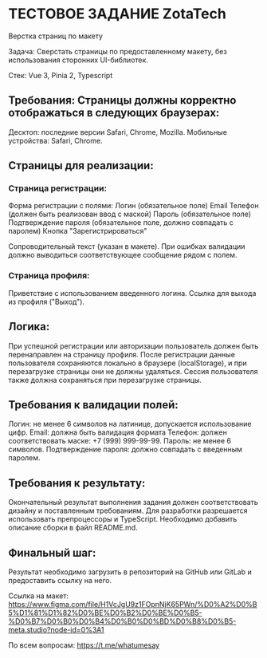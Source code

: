 # ТЕСТОВОЕ ЗАДАНИЕ ZotaTech

Верстка страниц по макету

Задача: Сверстать страницы по предоставленному макету, без использования сторонних UI-библиотек.

Стек:  Vue 3, Pinia 2, Typescript

## Требования: Страницы должны корректно отображаться в следующих браузерах:

Десктоп: последние версии Safari, Chrome, Mozilla.
Мобильные устройства: Safari, Chrome.

## Страницы для реализации:

### Страница регистрации:

Форма регистрации с полями:
Логин (обязательное поле)
Email
Телефон (должен быть реализован ввод с маской)
Пароль (обязательное поле)
Подтверждение пароля (обязательное поле, должно совпадать с паролем)
Кнопка "Зарегистрироваться"

Сопроводительный текст (указан в макете).
При ошибках валидации должно выводиться соответствующее сообщение рядом с полем.

### Страница профиля:

Приветствие с использованием введенного логина.
Ссылка для выхода из профиля ("Выход").

## Логика:

При успешной регистрации или авторизации пользователь должен быть перенаправлен на страницу профиля.
После регистрации данные пользователя сохраняются локально в браузере (localStorage), и при перезагрузке страницы они не должны удаляться.
Сессия пользователя также должна сохраняться при перезагрузке страницы.

## Требования к валидации полей:

Логин: не менее 6 символов на латинице, допускается использование цифр.
Email: должна быть валидация формата
Телефон: должен соответствовать маске: +7 (999) 999-99-99.
Пароль: не менее 6 символов.
Подтверждение пароля: должно совпадать с введенным паролем.

## Требования к результату:

Окончательный результат выполнения задания должен соответствовать дизайну и поставленным требованиям.
Для разработки разрешается использовать препроцессоры и TypeScript.
Необходимо добавить описание сборки в файл README.md.

## Финальный шаг:

Результат необходимо загрузить в репозиторий на GitHub или GitLab и предоставить ссылку на него.

Ссылка на макет: https://www.figma.com/file/H1VcJgU9z1FOpnNjK65PWn/%D0%A2%D0%B5%D1%81%D1%82%D0%BE%D0%B2%D0%BE%D0%B5-%D0%B7%D0%B0%D0%B4%D0%B0%D0%BD%D0%B8%D0%B5-meta.studio?node-id=0%3A1

По всем вопросам: https://t.me/whatumesay
